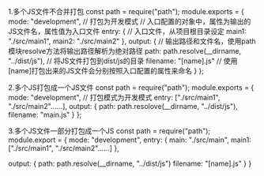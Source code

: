 1.多个JS文件不合并打包
const path = require("path");
module.exports = {
  mode: "development", // 打包为开发模式
  // 入口配置的对象中，属性为输出的JS文件名，属性值为入口文件
  entry: { // 入口文件，从项目根目录设定
    main1: "./src/main1",
    main2: "./src/main2"
  },
  output: { // 输出路径和文件名，使用path模块resolve方法将输出路径解析为绝对路径
    path: path.resolve(__dirname, "../dist/js"), // 将JS文件打包到dist/js的目录
    filename: "[name].js" // 使用[name]打包出来的JS文件会分别按照入口配置的属性来命名
  }
};

2.多个JS打包成一个JS文件
const path = require("path");
module.exports = {
  mode: "development", // 打包模式为开发模式
  entry: ["./src/main1", "./src/main2"......],
  output: {
    path: path.resolove(__dirname, "../dist/js"),
    filename: "main.js"
  }
};

3.多个JS文件一部分打包成一个JS
const path = require("path");
module.export = {
  mode: "development",
  entry: {
    main: "./src/main",
    main1: ["./src/main1", "./src/main2"......]
  },
  
  output: {
    path: path.resolve(__dirname, "../dist/js")
    filename: "[name].js"
  }
}

